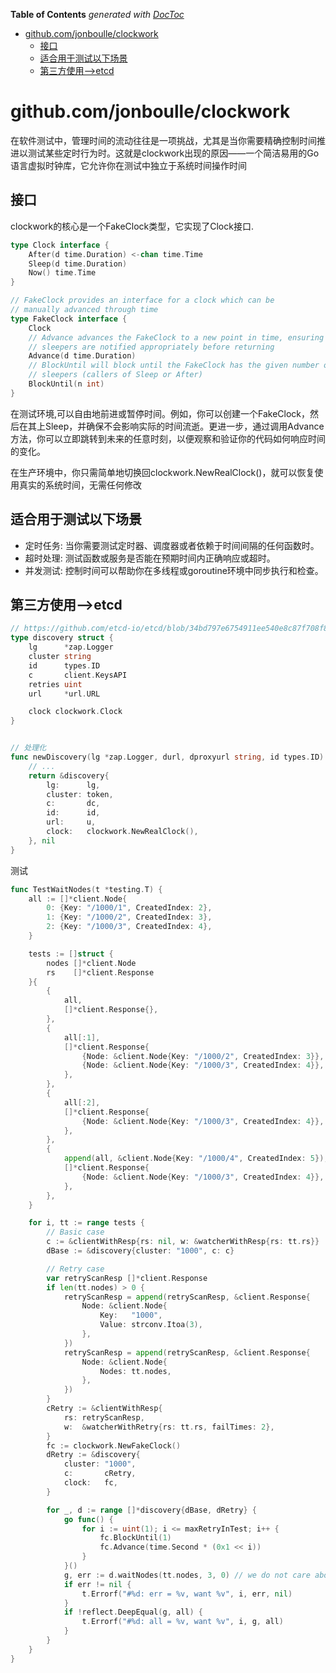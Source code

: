 <!-- START doctoc generated TOC please keep comment here to allow auto update -->
<!-- DON'T EDIT THIS SECTION, INSTEAD RE-RUN doctoc TO UPDATE -->
**Table of Contents**  *generated with [DocToc](https://github.com/thlorenz/doctoc)*

- [github.com/jonboulle/clockwork](#githubcomjonboulleclockwork)
  - [接口](#%E6%8E%A5%E5%8F%A3)
  - [适合用于测试以下场景](#%E9%80%82%E5%90%88%E7%94%A8%E4%BA%8E%E6%B5%8B%E8%AF%95%E4%BB%A5%E4%B8%8B%E5%9C%BA%E6%99%AF)
  - [第三方使用-->etcd](#%E7%AC%AC%E4%B8%89%E6%96%B9%E4%BD%BF%E7%94%A8--etcd)

<!-- END doctoc generated TOC please keep comment here to allow auto update -->

# github.com/jonboulle/clockwork

在软件测试中，管理时间的流动往往是一项挑战，尤其是当你需要精确控制时间推进以测试某些定时行为时。这就是clockwork出现的原因——一个简洁易用的Go语言虚拟时钟库，它允许你在测试中独立于系统时间操作时间




## 接口 

clockwork的核心是一个FakeClock类型，它实现了Clock接口.
```go
type Clock interface {
	After(d time.Duration) <-chan time.Time
	Sleep(d time.Duration)
	Now() time.Time
}

// FakeClock provides an interface for a clock which can be
// manually advanced through time
type FakeClock interface {
	Clock
	// Advance advances the FakeClock to a new point in time, ensuring any existing
	// sleepers are notified appropriately before returning
	Advance(d time.Duration)
	// BlockUntil will block until the FakeClock has the given number of
	// sleepers (callers of Sleep or After)
	BlockUntil(n int)
}
```


在测试环境,可以自由地前进或暂停时间。例如，你可以创建一个FakeClock，然后在其上Sleep，并确保不会影响实际的时间流逝。更进一步，通过调用Advance方法，你可以立即跳转到未来的任意时刻，以便观察和验证你的代码如何响应时间的变化。

在生产环境中，你只需简单地切换回clockwork.NewRealClock()，就可以恢复使用真实的系统时间，无需任何修改


## 适合用于测试以下场景

- 定时任务: 当你需要测试定时器、调度器或者依赖于时间间隔的任何函数时。
- 超时处理: 测试函数或服务是否能在预期时间内正确响应或超时。
- 并发测试: 控制时间可以帮助你在多线程或goroutine环境中同步执行和检查。


## 第三方使用-->etcd

```go
// https://github.com/etcd-io/etcd/blob/34bd797e6754911ee540e8c87f708f88ffe89f37/etcdserver/api/v2discovery/discovery.go
type discovery struct {
	lg      *zap.Logger
	cluster string
	id      types.ID
	c       client.KeysAPI
	retries uint
	url     *url.URL

	clock clockwork.Clock
}


// 处理化
func newDiscovery(lg *zap.Logger, durl, dproxyurl string, id types.ID) (*discovery, error) {
	// ...
	return &discovery{
		lg:      lg,
		cluster: token,
		c:       dc,
		id:      id,
		url:     u,
		clock:   clockwork.NewRealClock(),
	}, nil
}
```

测试

```go
func TestWaitNodes(t *testing.T) {
	all := []*client.Node{
		0: {Key: "/1000/1", CreatedIndex: 2},
		1: {Key: "/1000/2", CreatedIndex: 3},
		2: {Key: "/1000/3", CreatedIndex: 4},
	}

	tests := []struct {
		nodes []*client.Node
		rs    []*client.Response
	}{
		{
			all,
			[]*client.Response{},
		},
		{
			all[:1],
			[]*client.Response{
				{Node: &client.Node{Key: "/1000/2", CreatedIndex: 3}},
				{Node: &client.Node{Key: "/1000/3", CreatedIndex: 4}},
			},
		},
		{
			all[:2],
			[]*client.Response{
				{Node: &client.Node{Key: "/1000/3", CreatedIndex: 4}},
			},
		},
		{
			append(all, &client.Node{Key: "/1000/4", CreatedIndex: 5}),
			[]*client.Response{
				{Node: &client.Node{Key: "/1000/3", CreatedIndex: 4}},
			},
		},
	}

	for i, tt := range tests {
		// Basic case
		c := &clientWithResp{rs: nil, w: &watcherWithResp{rs: tt.rs}}
		dBase := &discovery{cluster: "1000", c: c}

		// Retry case
		var retryScanResp []*client.Response
		if len(tt.nodes) > 0 {
			retryScanResp = append(retryScanResp, &client.Response{
				Node: &client.Node{
					Key:   "1000",
					Value: strconv.Itoa(3),
				},
			})
			retryScanResp = append(retryScanResp, &client.Response{
				Node: &client.Node{
					Nodes: tt.nodes,
				},
			})
		}
		cRetry := &clientWithResp{
			rs: retryScanResp,
			w:  &watcherWithRetry{rs: tt.rs, failTimes: 2},
		}
		fc := clockwork.NewFakeClock()
		dRetry := &discovery{
			cluster: "1000",
			c:       cRetry,
			clock:   fc,
		}

		for _, d := range []*discovery{dBase, dRetry} {
			go func() {
				for i := uint(1); i <= maxRetryInTest; i++ {
					fc.BlockUntil(1)
					fc.Advance(time.Second * (0x1 << i))
				}
			}()
			g, err := d.waitNodes(tt.nodes, 3, 0) // we do not care about index in this test
			if err != nil {
				t.Errorf("#%d: err = %v, want %v", i, err, nil)
			}
			if !reflect.DeepEqual(g, all) {
				t.Errorf("#%d: all = %v, want %v", i, g, all)
			}
		}
	}
}
```